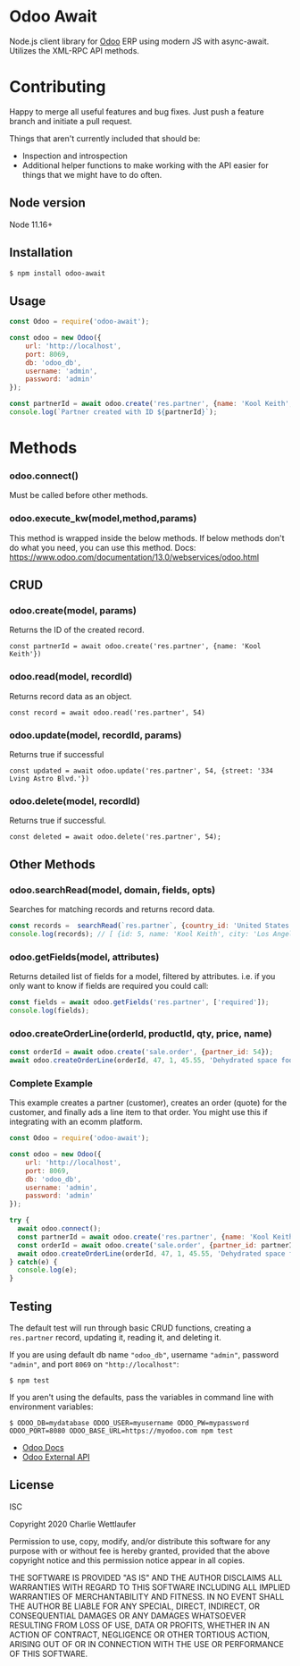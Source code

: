 # Odoo Await

Node.js client library for [Odoo](https://www.odoo.com/) ERP using modern JS with async-await.
Utilizes the XML-RPC API methods.

# Contributing
Happy to merge all useful features and bug fixes. Just push a feature branch and initiate a pull request.

Things that aren't currently included that should be:

- Inspection and introspection
- Additional helper functions to make working with the API easier for things that we might have to do often.

## Node version
Node 11.16+

## Installation

```sh
$ npm install odoo-await
```

## Usage

```js
const Odoo = require('odoo-await');

const odoo = new Odoo({
    url: 'http://localhost',
    port: 8069,
    db: 'odoo_db',
    username: 'admin',
    password: 'admin'
});

const partnerId = await odoo.create('res.partner', {name: 'Kool Keith', email: 'lostinspace@example.com'});
console.log(`Partner created with ID ${partnerId}`);
```
# Methods

### odoo.connect()
Must be called before other methods.
### odoo.execute_kw(model,method,params)
This method is wrapped inside the below methods. If below methods don't do what you need, you can use this method. Docs: https://www.odoo.com/documentation/13.0/webservices/odoo.html
## CRUD
### odoo.create(model, params)
Returns the ID of the created record.

`const partnerId = await odoo.create('res.partner', {name: 'Kool Keith'})`
### odoo.read(model, recordId)
Returns record data as an object.

`const record = await odoo.read('res.partner', 54)`
### odoo.update(model, recordId, params)
Returns true if successful

`const updated = await odoo.update('res.partner', 54, {street: '334 Lving Astro Blvd.'})`
### odoo.delete(model, recordId)
Returns true if successful.

`const deleted = await odoo.delete('res.partner', 54);`
## Other Methods
### odoo.searchRead(model, domain, fields, opts)
Searches for matching records and returns record data.
```js
const records =  searchRead(`res.partner`, {country_id: 'United States'}, ['name', 'city'],  {limit: 5});
console.log(records); // [ {id: 5, name: 'Kool Keith', city: 'Los Angeles' }, ... ]
```
### odoo.getFields(model, attributes)
Returns detailed list of fields for a model, filtered by attributes. i.e. if you only want to know if fields are required you could call:
```js
const fields = await odoo.getFields('res.partner', ['required']);
console.log(fields);
```
### odoo.createOrderLine(orderId, productId, qty, price, name)

```js
const orderId = await odoo.create('sale.order', {partner_id: 54});
await odoo.createOrderLine(orderId, 47, 1, 45.55, 'Dehydrated space food capsule');
```

### Complete Example
This example creates a partner (customer), creates an order (quote) for the customer, and finally ads a line item to that order. You might use this if integrating with an ecomm platform.

```js
const Odoo = require('odoo-await');

const odoo = new Odoo({
    url: 'http://localhost',
    port: 8069,
    db: 'odoo_db',
    username: 'admin',
    password: 'admin'
});

try {
  await odoo.connect();
  const partnerId = await odoo.create('res.partner', {name: 'Kool Keith', email: 'lostinspace@example.com'});
  const orderId = await odoo.create('sale.order', {partner_id: partnerId});
  await odoo.createOrderLine(orderId, 47, 1, 45.55, 'Dehydrated space food capsule.');
} catch(e) {
  console.log(e);
}
```
## Testing
The default test will run through basic CRUD functions, creating a `res.partner` record, updating it, reading it, and deleting it.

If you are using default db name `"odoo_db"`, username `"admin"`, password `"admin"`, and port `8069` on `"http://localhost"`:
```shell script
$ npm test 
```
If you aren't using the defaults, pass the variables in command line with environment variables:
```shell script
$ ODOO_DB=mydatabase ODOO_USER=myusername ODOO_PW=mypassword ODOO_PORT=8080 ODOO_BASE_URL=https://myodoo.com npm test 
```


* [Odoo Docs](https://www.odoo.com/documentation/13.0)
* [Odoo External API](https://www.odoo.com/documentation/13.0/webservices/odoo.html)

## License

ISC

Copyright 2020 Charlie Wettlaufer

Permission to use, copy, modify, and/or distribute this software for any purpose with or without fee is hereby granted, provided that the above copyright notice and this permission notice appear in all copies.

THE SOFTWARE IS PROVIDED "AS IS" AND THE AUTHOR DISCLAIMS ALL WARRANTIES WITH REGARD TO THIS SOFTWARE INCLUDING ALL IMPLIED WARRANTIES OF MERCHANTABILITY AND FITNESS. IN NO EVENT SHALL THE AUTHOR BE LIABLE FOR ANY SPECIAL, DIRECT, INDIRECT, OR CONSEQUENTIAL DAMAGES OR ANY DAMAGES WHATSOEVER RESULTING FROM LOSS OF USE, DATA OR PROFITS, WHETHER IN AN ACTION OF CONTRACT, NEGLIGENCE OR OTHER TORTIOUS ACTION, ARISING OUT OF OR IN CONNECTION WITH THE USE OR PERFORMANCE OF THIS SOFTWARE.
